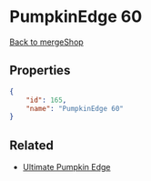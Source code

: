 # PumpkinEdge 60

<no description available>

[Back to mergeShop](../merge-shops.md)

## Properties

```json
{
    "id": 165,
    "name": "PumpkinEdge 60"
}
```

## Related

- [Ultimate Pumpkin Edge](../items/10799-ultimate-pumpkin-edge.md)

